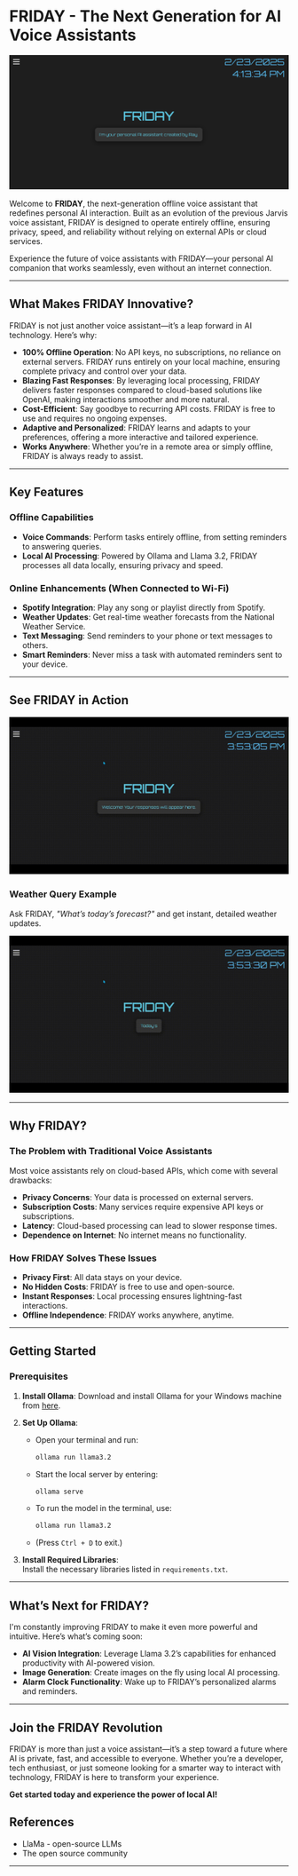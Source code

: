 # FRIDAY - The Next Generation for AI Voice Assistants

![Friday Image.png](<Friday Image.png>)

Welcome to **FRIDAY**, the next-generation offline voice assistant that redefines personal AI interaction. Built as an evolution of the previous Jarvis voice assistant, FRIDAY is designed to operate entirely offline, ensuring privacy, speed, and reliability without relying on external APIs or cloud services. 

Experience the future of voice assistants with FRIDAY—your personal AI companion that works seamlessly, even without an internet connection.

---

## **What Makes FRIDAY Innovative?**

FRIDAY is not just another voice assistant—it’s a leap forward in AI technology. Here’s why:

- **100% Offline Operation**: No API keys, no subscriptions, no reliance on external servers. FRIDAY runs entirely on your local machine, ensuring complete privacy and control over your data.
- **Blazing Fast Responses**: By leveraging local processing, FRIDAY delivers faster responses compared to cloud-based solutions like OpenAI, making interactions smoother and more natural.
- **Cost-Efficient**: Say goodbye to recurring API costs. FRIDAY is free to use and requires no ongoing expenses.
- **Adaptive and Personalized**: FRIDAY learns and adapts to your preferences, offering a more interactive and tailored experience.
- **Works Anywhere**: Whether you’re in a remote area or simply offline, FRIDAY is always ready to assist.

---

## **Key Features**

### **Offline Capabilities**
- **Voice Commands**: Perform tasks entirely offline, from setting reminders to answering queries.
- **Local AI Processing**: Powered by Ollama and Llama 3.2, FRIDAY processes all data locally, ensuring privacy and speed.

### **Online Enhancements (When Connected to Wi-Fi)**
- **Spotify Integration**: Play any song or playlist directly from Spotify.
- **Weather Updates**: Get real-time weather forecasts from the National Weather Service.
- **Text Messaging**: Send reminders to your phone or text messages to others.
- **Smart Reminders**: Never miss a task with automated reminders sent to your device.

---

## **See FRIDAY in Action**
![alt text](<Friday Introduction.gif>)

### **Weather Query Example**
Ask FRIDAY, *"What’s today’s forecast?"* and get instant, detailed weather updates.

![alt text](<Friday Weather_Report.gif>)

---

## **Why FRIDAY?**

### **The Problem with Traditional Voice Assistants**
Most voice assistants rely on cloud-based APIs, which come with several drawbacks:
- **Privacy Concerns**: Your data is processed on external servers.
- **Subscription Costs**: Many services require expensive API keys or subscriptions.
- **Latency**: Cloud-based processing can lead to slower response times.
- **Dependence on Internet**: No internet means no functionality.

### **How FRIDAY Solves These Issues**
- **Privacy First**: All data stays on your device.
- **No Hidden Costs**: FRIDAY is free to use and open-source.
- **Instant Responses**: Local processing ensures lightning-fast interactions.
- **Offline Independence**: FRIDAY works anywhere, anytime.

---

## **Getting Started**

### **Prerequisites**
1. **Install Ollama**: Download and install Ollama for your Windows machine from [here](https://ollama.com/download).
2. **Set Up Ollama**:
   - Open your terminal and run:  
     ```bash
     ollama run llama3.2
     ```
   - Start the local server by entering:  
     ```bash
     ollama serve
     ```
   - To run the model in the terminal, use:  
     ```bash
     ollama run llama3.2
     ```
   - (Press `Ctrl + D` to exit.)

3. **Install Required Libraries**:  
   Install the necessary libraries listed in `requirements.txt`.

---

## **What’s Next for FRIDAY?**

I'm constantly improving FRIDAY to make it even more powerful and intuitive. Here’s what’s coming soon:

- **AI Vision Integration**: Leverage Llama 3.2’s capabilities for enhanced productivity with AI-powered vision.
- **Image Generation**: Create images on the fly using local AI processing.
- **Alarm Clock Functionality**: Wake up to FRIDAY’s personalized alarms and reminders.

---

## **Join the FRIDAY Revolution**

FRIDAY is more than just a voice assistant—it’s a step toward a future where AI is private, fast, and accessible to everyone. Whether you’re a developer, tech enthusiast, or just someone looking for a smarter way to interact with technology, FRIDAY is here to transform your experience.

**Get started today and experience the power of local AI!**

## References
- LlaMa - open-source LLMs
- The open source community

---

